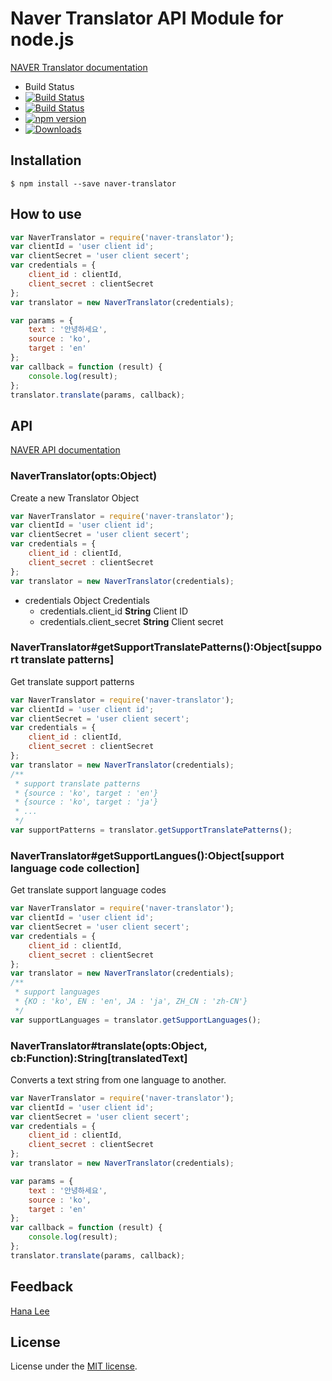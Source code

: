 # Naver Translator API Module for node.js
[NAVER Translator documentation](https://developers.naver.com/products/translator)

* Build Status
* [![Build Status](https://travis-ci.org/Hana-Lee/naver-translator.svg?branch=master)](https://travis-ci.org/Hana-Lee/naver-translator)
* [![Build Status](https://semaphoreci.com/api/v1/Hana-Lee/naver-translator/branches/master/badge.svg)](https://semaphoreci.com/Hana-Lee/naver-translator)
* [![npm version](https://badge.fury.io/js/naver-translator.svg)](https://badge.fury.io/js/naver-translator)
* [![Downloads](https://img.shields.io/npm/dm/naver-translator.svg)](https://www.npmjs.com/package/naver-translator)

## Installation
```
$ npm install --save naver-translator
```

## How to use
```js
var NaverTranslator = require('naver-translator');
var clientId = 'user client id';
var clientSecret = 'user client secert';
var credentials = {
	client_id : clientId,
	client_secret : clientSecret
};
var translator = new NaverTranslator(credentials);

var params = {
	text : '안녕하세요',
	source : 'ko',
	target : 'en'
};
var callback = function (result) {
	console.log(result);
};
translator.translate(params, callback);
```

## API
[NAVER API documentation](https://developers.naver.com/docs/labs/translator)

### NaverTranslator(opts:Object)
Create a new Translator Object
```js
var NaverTranslator = require('naver-translator');
var clientId = 'user client id';
var clientSecret = 'user client secert';
var credentials = {
	client_id : clientId,
	client_secret : clientSecret
};
var translator = new NaverTranslator(credentials);
```
 * credentials Object Credentials
	* credentials.client_id <b>String</b> Client ID
	* credentials.client_secret <b>String</b> Client secret

### NaverTranslator#getSupportTranslatePatterns():Object[support translate patterns]
Get translate support patterns
```js
var NaverTranslator = require('naver-translator');
var clientId = 'user client id';
var clientSecret = 'user client secert';
var credentials = {
	client_id : clientId,
	client_secret : clientSecret
};
var translator = new NaverTranslator(credentials);
/**
 * support translate patterns
 * {source : 'ko', target : 'en'}
 * {source : 'ko', target : 'ja'}
 * ...
 */
var supportPatterns = translator.getSupportTranslatePatterns();
```

### NaverTranslator#getSupportLangues():Object[support language code collection]
Get translate support language codes
```js
var NaverTranslator = require('naver-translator');
var clientId = 'user client id';
var clientSecret = 'user client secert';
var credentials = {
	client_id : clientId,
	client_secret : clientSecret
};
var translator = new NaverTranslator(credentials);
/**
 * support languages
 * {KO : 'ko', EN : 'en', JA : 'ja', ZH_CN : 'zh-CN'}
 */
var supportLanguages = translator.getSupportLanguages();
```

### NaverTranslator#translate(opts:Object, cb:Function):String[translatedText]
Converts a text string from one language to another.
```js
var NaverTranslator = require('naver-translator');
var clientId = 'user client id';
var clientSecret = 'user client secert';
var credentials = {
	client_id : clientId,
	client_secret : clientSecret
};
var translator = new NaverTranslator(credentials);

var params = {
	text : '안녕하세요',
	source : 'ko',
	target : 'en'
};
var callback = function (result) {
	console.log(result);
};
translator.translate(params, callback);
```

## Feedback
[Hana Lee](mailto:i@leehana.co.kr)

## License
License under the [MIT license](LICENSE).
